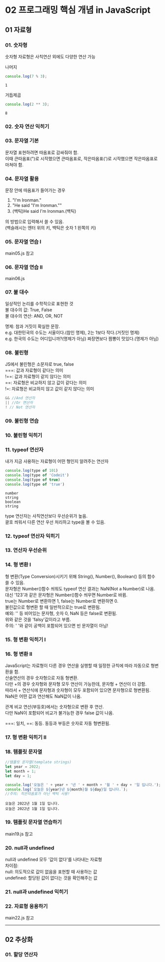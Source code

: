 # 02 프로그래밍 핵심 개념 in JavaScript   

## 01 자료형

### 01. 숫자형

숫자형 자료형은 사칙연산 외에도 다양한 연산 가능

나머지   
```JavaScript
console.log(7 % 3);
```
```
1
```


거듭제곱   
```JavaScript
console.log(2 ** 3);
```
```
8
```


### 02. 숫자 연산 익히기


### 03. 문자열 기본
문자열 표현하려면 따옴표로 감싸줘야 함.   
이때 큰따옴표(")로 시작했으면 큰따옴표로, 작은따옴표(')로 시작했으면 작은따옴표로 마쳐야 함.

### 04. 문자열 활용
문장 안에 따옴표가 들어가는 경우   
1. "I'm Ironman."
2. "He said \"I'm Ironman.\""
3. (백틱)He said I'm Ironman.(백틱)   

의 방법으로 입력해서 쓸 수 있음.   
(백슬래시는 엔터 위의 키, 백틱은 숫자 1 왼쪽의 키)

### 05. 문자열 연습 I
main05.js 참고

### 06. 문자열 연습 II
main06.js 

### 07. 불 대수   
일상적인 논리를 수학적으로 표현한 것   
불 대수의 값: True, False   
불 대수의 연산: AND, OR, NOT   

명제: 참과 거짓이 확실한 문장.   
e.g. 대한민국의 수도는 서울이다.(참인 명제), 2는 1보다 작다.(거짓인 명제)   
e.g. 한국의 수도는 어디입니까?(명제가 아님) 짜장면보다 짬뽕이 맛있다.(명제가 아님)   

### 08. 불린형   
JS에서 불린형은 소문자로 true, false   
===: 값과 자료형이 같다는 의미   
!==: 값과 자료형이 같지 않다는 의미   
==: 자료형은 비교하지 않고 값이 같다는 의미   
!=: 자료형은 비교하지 않고 값이 같지 않다는 의미   

```JavaScript
&& //And 연산자
|| //Or 연산자
! // Not 연산자
```

### 09. 불린형 연습

### 10. 불린형 익히기

### 11. typeof 연산자
내가 지금 사용하는 자료형이 어떤 형인지 알려주는 연산자
```JavaScript
console.log(type of 101)
console.log(type of 'Codeit')
console.log(type of true)
console.log(type of 'true')
```
```
number
string
boolean
string
```
type 연산자는 사칙연산보다 우선순위가 높음.   
괄호 씌워서 다른 연산 우선 처리하고 type을 볼 수 있음.


### 12. typeof 연산자 익히기

### 13. 연산자 우선순위

### 14. 형 변환 I
형 변환(Type Conversion)시키기 위해 String(), Number(), Boolean() 등의 함수 쓸 수 있음.   
문자형은 Number()함수 씌워도 typeof 연산 결과는 NaN(Not a Number)로 나옴.   
대신 '123'과 같은 문자형은 Number()함수 씌우면 Number로 바뀜.   
true는 Number로 변환하면 1, false는 Number로 변환하면 0.   
불린값으로 형변환 할 때 일반적으로는 true로 변환됨.   
예외: '' 등 비어있는 문자형, 숫자 0, NaN 등은 false로 변환됨.   
위와 같은 것을 'falsy'값이라고 부름.   
주의: '   '와 같이 공백이 포함되어 있으면 빈 문자열이 아님!

### 15. 형 변환 익히기 I

### 16. 형 변환 II
JavaScript는 자료형이 다른 경우 연산을 실행할 때 일정한 규칙에 따라 자동으로 형변환을 함.   
산술연산의 경우 숫자형으로 자동 형변환.   
다만 +의 경우 숫자형와 문자형 모두 연산이 가능한데, 문자형 + 연산이 더 강함.   
따라서 + 연산식에 문자형과 숫자형이 모두 포함되어 있으면 문자형으로 형변환됨.   
NaN은 어떤 값과 연산해도 NaN값이 나옴.   

관계 비교 연산(부등호)에서는 숫자형으로 변환 후 연산.   
다만 NaN이 포함되어 비교가 불가능한 경우 false 값이 나옴.   

===: 일치, ==: 동등.
동등과 부등은 숫자로 자동 형변환됨.

### 17. 형 변환 익히기 II

### 18. 템플릿 문자열
```JavaScript
//템플릿 문자열(template strings)
let year = 2022;
let month = 1;
let day = 1;

console.log('오늘은 ' + year + '년 ' + month + '월 ' + day + '일 입니다.');
console.log(`오늘은 ${year}년 ${month}월 ${day}일 입니다.`);
//주의: 작은따옴표가 아닌 백틱 사용!
```
```
오늘은 2022년 1월 1일 입니다.
오늘은 2022년 1월 1일 입니다.
```
### 19. 템플릿 문자열 연습하기
main19.js 참고

### 20. null과 undefined
null과 undefined 모두 '값이 없다'를 나타내는 자료형   
차이점:   
null: 의도적으로 값이 없음을 표현할 때 사용하는 값   
undefined: 할당된 값이 없다는 것을 확인해주는 값

### 21. null과 undefined 익히기

### 22. 자료형 응용하기
main22.js 참고
*****


## 02 추상화

### 01. 할당 연산자
